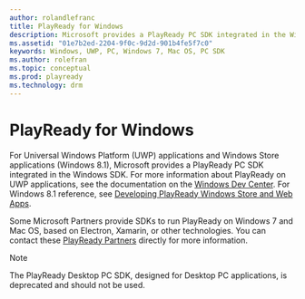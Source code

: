 ```yaml
---
author: rolandlefranc
title: PlayReady for Windows
description: Microsoft provides a PlayReady PC SDK integrated in the Windows SDK.
ms.assetid: "01e7b2ed-2204-9f0c-9d2d-901b4fe5f7c0"
keywords: Windows, UWP, PC, Windows 7, Mac OS, PC SDK
ms.author: rolefran
ms.topic: conceptual
ms.prod: playready
ms.technology: drm
---
```



# PlayReady for Windows

For Universal Windows Platform (UWP) applications and Windows Store applications (Windows 8.1), Microsoft provides a PlayReady PC SDK integrated in the Windows SDK. For more information about PlayReady on UWP applications, see the documentation on the [Windows Dev Center](https://msdn.microsoft.com/en-us/library/windows/apps/xaml/mt429381.aspx). For Windows 8.1 reference, see [Developing PlayReady Windows Store and Web Apps](https://msdn.microsoft.com/en-us/library/windows/apps/dn468834.aspx).

Some Microsoft Partners provide SDKs to run PlayReady on Windows 7 and Mac OS, based on Electron, Xamarin, or other technologies. You can contact these [PlayReady Partners](https://www.microsoft.com/playready/partners/) directly for more information.

> [!NOTE]
> The PlayReady Desktop PC SDK, designed for Desktop PC applications, is deprecated and should not be used.

